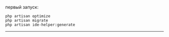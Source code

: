 первый запуск:
```
php artisan optimize
php artisan migrate
php artisan ide-helper:generate
```

---

